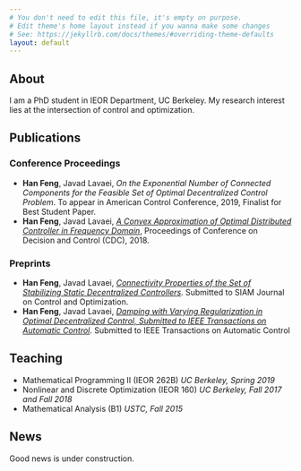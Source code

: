 ```yaml
---
# You don't need to edit this file, it's empty on purpose.
# Edit theme's home layout instead if you wanna make some changes
# See: https://jekyllrb.com/docs/themes/#overriding-theme-defaults
layout: default
---
```


## About 

I am a PhD student in IEOR Department, UC Berkeley. My research interest lies at the intersection of control and optimization. 


##  Publications 

### Conference Proceedings 
+  **Han Feng**, Javad Lavaei, *On the Exponential Number of Connected Components for the Feasible Set of Optimal Decentralized Control Problem*. To appear in American Control Conference, 2019, Finalist for Best Student Paper. 
+  **Han Feng**, Javad Lavaei, [*A Convex Approximation of Optimal Distributed Controller in Frequency Domain*](https://ieeexplore.ieee.org/abstract/document/8618977), Proceedings of Conference on Decision and Control (CDC), 2018.

### Preprints
+ **Han Feng**, Javad Lavaei, [*Connectivity Properties of the Set of Stabilizing Static Decentralized Controllers*](http://www.ieor.berkeley.edu/~lavaei/ODC_Com_2019_1.pdf). Submitted to SIAM Journal on Control and Optimization. 
+ **Han Feng**, Javad Lavaei, [*Damping with Varying Regularization in Optimal Decentralized Control, Submitted to IEEE Transactions on Automatic Control*](http://www.ieor.berkeley.edu/~lavaei/ODC_hom_2019_2.pdf). Submitted to IEEE Transactions on Automatic Control

## Teaching 
+ Mathematical Programming II (IEOR 262B) *UC Berkeley, Spring 2019*
+ Nonlinear and Discrete Optimization (IEOR 160) *UC Berkeley, Fall 2017 and Fall 2018*
+ Mathematical Analysis (B1) *USTC, Fall 2015*

##  News
Good news is under construction. 
